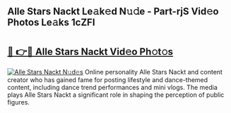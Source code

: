 ## Alle Stars Nackt Le𝚊k𝚎d N𝚞𝚍e - Part-rjS Vid𝚎o Photos Le𝚊ks 1cZFI

# <h2><a href="http://fb85r6.evod.top/?m=Alle+Stars+Nackt">🔗 👉🔴 Alle Stars Nackt Vid𝚎o Ph𝚘t𝚘s</a></h2>

[![Alle Stars Nackt N𝚞d𝚎s](https://i.imgur.com/8V9OHl7.gif)](http://fb85r6.evod.top/?m=Alle+Stars+Nackt)
Online personality Alle Stars Nackt and content creator who has gained fame for posting lifestyle and dance-themed content, including dance trend performances and mini vlogs. The media plays Alle Stars Nackt a significant role in shaping the perception of public figures. 
